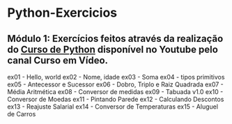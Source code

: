 <!DOCTYPE html>
<html lang="pt-BR"> 
<head> 
    <meta charset="UTF-8">
    <meta name="viewport" content="width=device-width, initial-scale=1.0">
    <meta http-equiv="X-UA-Compatible" content="ie=edge">
    
</head>

<body>
   
<h1> Python-Exercicios </h1>
<h2> Módulo 1: Exercícios feitos através da realização do <a href="https://www.youtube.com/playlist?list=PLHz_AreHm4dlKP6QQCekuIPky1CiwmdI6" target="_blank">Curso de Python</a> disponível no Youtube pelo canal Curso em Vídeo. </h2>

<p>
ex01 - Hello, world
ex02 - Nome, idade
ex03 - Soma
ex04 - tipos primitivos
ex05 - Antecessor e Sucessor
ex06 - Dobro, Triplo e Raiz Quadrada
ex07 - Média Aritmética
ex08 - Conversor de medidas
ex09 - Tabuada v1.0
ex10 - Conversor de Moedas
ex11 - Pintando Parede
ex12 - Calculando Descontos
ex13 - Reajuste Salarial
ex14 - Conversor de Temperaturas
ex15 - Aluguel de Carros

</p>

</body>
</html>
